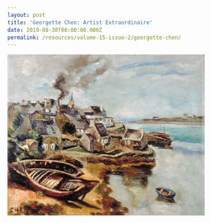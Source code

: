 ```yaml
---
layout: post
title: 'Georgette Chen: Artist Extraordinaire'
date: 2019-08-30T00:00:00.000Z
permalink: /resources/volume-15-issue-2/georgette-chen/
---
```


![banner georgette chen](/images/volume-15-issue-2/1.jpg)

